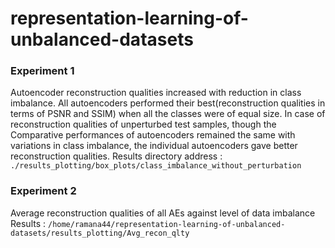 # representation-learning-of-unbalanced-datasets

### Experiment 1 
Autoencoder reconstruction qualities increased with reduction in class imbalance. All autoencoders performed their best(reconstruction qualities in terms of PSNR and SSIM) when all the classes were of equal size. 
In case of reconstruction qualities of unperturbed test samples,  though the Comparative performances of autoencoders remained the same with variations in class imbalance, the individual autoencoders gave better reconstruction qualities. 
Results directory address : `./results_plotting/box_plots/class_imbalance_without_perturbation`

### Experiment 2
Average reconstruction qualities of all AEs against level of data imbalance
Results : `/home/ramana44/representation-learning-of-unbalanced-datasets/results_plotting/Avg_recon_qlty`